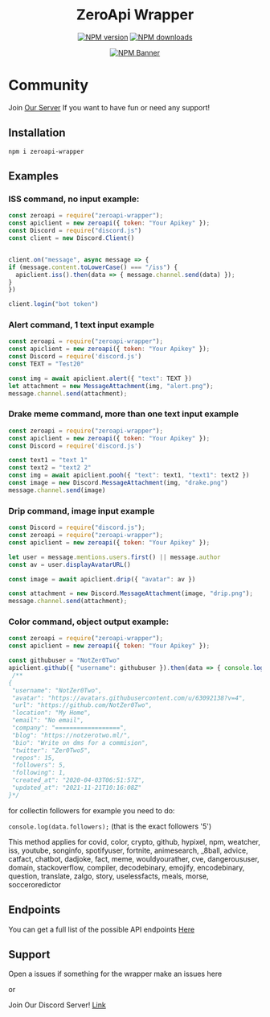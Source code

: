 <div align="center">
  <h1>ZeroApi Wrapper</h1>
  <p>
    <a href="https://www.npmjs.com/package/popcat-wrapper"><img src="https://img.shields.io/npm/v/zeroapi-wrapper?maxAge=3600" alt="NPM version" /></a>
    <a href="https://www.npmjs.com/package/popcat-wrapper"><img src="https://img.shields.io/npm/dt/zeroapi-wrapper?maxAge=3600" alt="NPM downloads" /></a>
  </p>
  <p>
    <a href="https://www.npmjs.com/package/popcat-wrapper"><img src="https://nodei.co/npm/zeroapi-wrapper.png?downloads=true&stars=true" alt="NPM Banner"></a>
  </p>
</div>

# Community
<p>Join <a href="https://discord.gg/7MEZZHD6Wh">Our Server</a> If you want to have fun or need any support!</p>
 
## Installation
```
npm i zeroapi-wrapper
```

## Examples

### ISS command, no input example:
```js
const zeroapi = require("zeroapi-wrapper");
const apiclient = new zeroapi({ token: "Your Apikey" });
const Discord = require("discord.js")
const client = new Discord.Client()


client.on("message", async message => {
if (message.content.toLowerCase() === "/iss") {
  apiclient.iss().then(data => { message.channel.send(data) });
}
})

client.login("bot token")

```

### Alert command, 1 text input example
```js
const zeroapi = require("zeroapi-wrapper");
const apiclient = new zeroapi({ token: "Your Apikey" });
const Discord = require('discord.js')
const TEXT = "Test20"

const img = await apiclient.alert({ "text": TEXT })
let attachment = new MessageAttachment(img, "alert.png");
message.channel.send(attachment);
```

###  Drake meme command, more than one text input example
```js
const zeroapi = require("zeroapi-wrapper");
const apiclient = new zeroapi({ token: "Your Apikey" });
const Discord = require('discord.js')

const text1 = "text 1"
const text2 = "text2 2"
const img = await apiclient.pooh({ "text": text1, "text1": text2 })
const image = new Discord.MessageAttachment(img, "drake.png")
message.channel.send(image)

```

### Drip command, image input example
```js
const Discord = require("discord.js");
const zeroapi = require("zeroapi-wrapper");
const apiclient = new zeroapi({ token: "Your Apikey" });

let user = message.mentions.users.first() || message.author
const av = user.displayAvatarURL()

const image = await apiclient.drip({ "avatar": av })

const attachment = new Discord.MessageAttachment(image, "drip.png");
message.channel.send(attachment);
```

### Color command, object output example:

```js
const zeroapi = require("zeroapi-wrapper");
const apiclient = new zeroapi({ token: "Your Apikey" });

const githubuser = "NotZer0Two"
apiclient.github({ "username": githubuser }).then(data => { console.log(data); });
 /**
{
 "username": "NotZer0Two",
 "avatar": "https://avatars.githubusercontent.com/u/63092138?v=4",
 "url": "https://github.com/NotZer0Two",
 "location": "My Home",
 "email": "No email",
 "company": "==================",
 "blog": "https://notzerotwo.ml/",
 "bio": "Write on dms for a commision",
 "twitter": "Zer0Two5",
 "repos": 15,
 "followers": 5,
 "following": 1,
 "created_at": "2020-04-03T06:51:57Z",
 "updated_at": "2021-11-21T10:16:08Z"
}*/
```
for collectin followers for example you need to do:

`
console.log(data.followers);
` (that is the exact followers '5')

 This method applies for covid, color, crypto, github, hypixel, npm, weatcher, iss, youtube, songinfo, spotifyuser, fortnite, animesearch, _8ball, advice, catfact, chatbot, dadjoke, fact, meme, wouldyourather, cve, dangeroususer, domain, stackoverflow, compiler, decodebinary, emojify, encodebinary, question, translate, zalgo, story, uselessfacts, meals, morse, socceroredictor

## Endpoints
You can get a full list of the possible API endpoints [Here](https://github.com/ZeroRaidStudios/api.notzerotwo.ml)

## Support 
Open a issues if something for the wrapper make an issues here

or

Join Our Discord Server! [Link](https://discord.gg/7MEZZHD6Wh)
